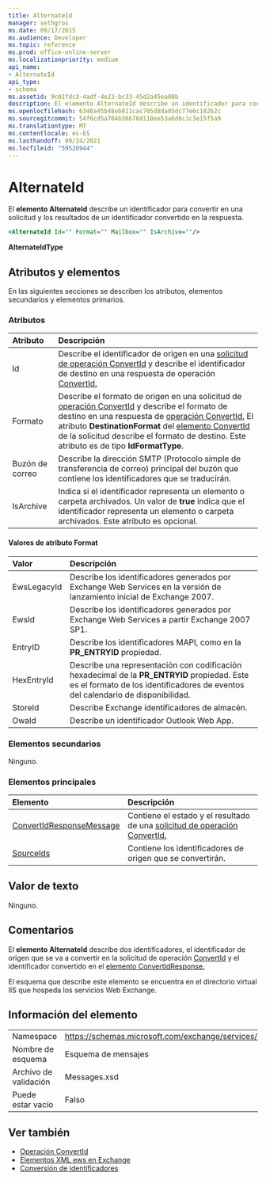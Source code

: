 ```yaml
---
title: AlternateId
manager: sethgros
ms.date: 09/17/2015
ms.audience: Developer
ms.topic: reference
ms.prod: office-online-server
ms.localizationpriority: medium
api_name:
- AlternateId
api_type:
- schema
ms.assetid: 9c01fdc3-4adf-4e23-bc33-45d2a45ea08b
description: El elemento AlternateId describe un identificador para convertir en una solicitud y los resultados de un identificador convertido en la respuesta.
ms.openlocfilehash: 6346a45b48eb811cac705d8da85dc77e6c18262c
ms.sourcegitcommit: 54f6cd5a704b36b76d110ee53a6d6c1c3e15f5a9
ms.translationtype: MT
ms.contentlocale: es-ES
ms.lasthandoff: 09/24/2021
ms.locfileid: "59520944"
---
```

# <a name="alternateid"></a>AlternateId

El **elemento AlternateId** describe un identificador para convertir en una solicitud y los resultados de un identificador convertido en la respuesta. 
  
```XML
<AlternateId Id="" Format="" Mailbox="" IsArchive=""/>
```

 **AlternateIdType**
## <a name="attributes-and-elements"></a>Atributos y elementos

En las siguientes secciones se describen los atributos, elementos secundarios y elementos primarios.
  
### <a name="attributes"></a>Atributos

|**Atributo**|**Descripción**|
|:-----|:-----|
|Id  <br/> |Describe el identificador de origen en una [solicitud de operación ConvertId](convertid-operation.md) y describe el identificador de destino en una respuesta de operación [ConvertId.](convertid-operation.md)  <br/> |
|Formato  <br/> |Describe el formato de origen en una solicitud de [operación ConvertId](convertid-operation.md) y describe el formato de destino en una respuesta de [operación ConvertId.](convertid-operation.md) El atributo **DestinationFormat** del [elemento ConvertId](convertid.md) de la solicitud describe el formato de destino. Este atributo es de tipo **IdFormatType**.  <br/> |
|Buzón de correo  <br/> |Describe la dirección SMTP (Protocolo simple de transferencia de correo) principal del buzón que contiene los identificadores que se traducirán.  <br/> |
|IsArchive  <br/> |Indica si el identificador representa un elemento o carpeta archivados. Un valor de **true** indica que el identificador representa un elemento o carpeta archivados. Este atributo es opcional.  <br/> |
   
#### <a name="format-attribute-values"></a>Valores de atributo Format

|**Valor**|**Descripción**|
|:-----|:-----|
|EwsLegacyId  <br/> |Describe los identificadores generados por Exchange Web Services en la versión de lanzamiento inicial de Exchange 2007.  <br/> |
|EwsId  <br/> |Describe los identificadores generados por Exchange Web Services a partir Exchange 2007 SP1.  <br/> |
|EntryID  <br/> |Describe los identificadores MAPI, como en la **PR_ENTRYID** propiedad.  <br/> |
|HexEntryId  <br/> |Describe una representación con codificación hexadecimal de la **PR_ENTRYID** propiedad. Este es el formato de los identificadores de eventos del calendario de disponibilidad.  <br/> |
|StoreId  <br/> |Describe Exchange identificadores de almacén.  <br/> |
|OwaId  <br/> |Describe un identificador Outlook Web App.  <br/> |
   
### <a name="child-elements"></a>Elementos secundarios

Ninguno.
  
### <a name="parent-elements"></a>Elementos principales

|**Elemento**|**Descripción**|
|:-----|:-----|
|[ConvertIdResponseMessage](convertidresponsemessage.md) <br/> |Contiene el estado y el resultado de una [solicitud de operación ConvertId.](convertid-operation.md)  <br/> |
|[SourceIds](sourceids.md) <br/> |Contiene los identificadores de origen que se convertirán.  <br/> |
   
## <a name="text-value"></a>Valor de texto

Ninguno.
  
## <a name="remarks"></a>Comentarios

El **elemento AlternateId** describe dos identificadores, el identificador de origen que se va a convertir en la solicitud de operación [ConvertId](convertid-operation.md) y el identificador convertido en el [elemento ConvertIdResponse.](convertidresponse.md) 
  
El esquema que describe este elemento se encuentra en el directorio virtual IIS que hospeda los servicios Web Exchange.
  
## <a name="element-information"></a>Información del elemento

||||
|:-----|:-----|:-----|
|Namespace  <br/> |https://schemas.microsoft.com/exchange/services/2006/messages  <br/> |https://schemas.microsoft.com/exchange/services/2006/types  <br/> |
|Nombre de esquema  <br/> |Esquema de mensajes  <br/> |Esquema de tipos  <br/> |
|Archivo de validación  <br/> |Messages.xsd  <br/> |Types.xsd  <br/> |
|Puede estar vacío  <br/> |Falso  <br/> |Falso  <br/> |
   
## <a name="see-also"></a>Ver también

- [Operación ConvertId](convertid-operation.md)
- [Elementos XML ews en Exchange](ews-xml-elements-in-exchange.md)
- [Conversión de identificadores](https://msdn.microsoft.com/library/a5391746-b6ef-4f48-8fc8-8255258651aa%28Office.15%29.aspx)

